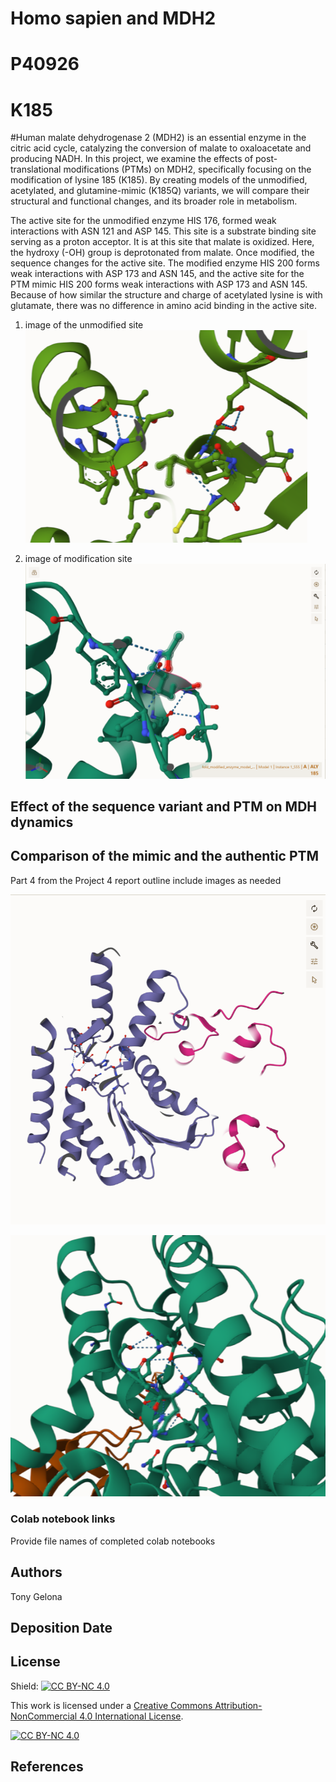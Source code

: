# Homo sapien and MDH2
# P40926
# K185


#Human malate dehydrogenase 2 (MDH2) is an essential enzyme in the citric acid cycle, catalyzing the conversion of malate to oxaloacetate and producing NADH. In this project, we examine the effects of post-translational modifications (PTMs) on MDH2, specifically focusing on the modification of lysine 185 (K185). By creating models of the unmodified, acetylated, and glutamine-mimic (K185Q) variants, we will compare their structural and functional changes, and its broader role in  metabolism.


The active site for the unmodified enzyme HIS 176, formed weak interactions with ASN 121 and ASP 145. This site is a substrate binding site serving as a proton acceptor. It is at this site that malate is oxidized. Here, the hydroxy (-OH) group is deprotonated from malate. Once modified, the sequence changes for the active site. The modified enzyme HIS 200 forms weak interactions with ASP 173 and ASN 145, and  the active site for the PTM mimic HIS 200 forms weak interactions with ASP 173 and ASN 145. Because of how similar the structure and charge of acetylated lysine is with glutamate, there was no difference in amino acid binding in the active site. 



1. image of the unmodified site
![unmodified MDH2 modification and active site](images/unmodified_MDH2_modification_and_active_site.png)


2. image of modification site
![modified enzyme modification site](images/Modified_enzyme_modification_site.png)



## Effect of the sequence variant and PTM on MDH dynamics




## Comparison of the mimic and the authentic PTM

Part 4 from the Project 4 report outline
include images as needed

![Mimic modification and active site](images/Mimic_modification_and_active_site.png)

![Modified enzyme modification and active site](images/Modified_enzyme_modification_and_active_site.png)


### Colab notebook links

Provide file names of completed colab notebooks



## Authors

Tony Gelona

## Deposition Date

## License

Shield: [![CC BY-NC 4.0][cc-by-nc-shield]][cc-by-nc]

This work is licensed under a
[Creative Commons Attribution-NonCommercial 4.0 International License][cc-by-nc].

[![CC BY-NC 4.0][cc-by-nc-image]][cc-by-nc]

[cc-by-nc]: https://creativecommons.org/licenses/by-nc/4.0/
[cc-by-nc-image]: https://licensebuttons.net/l/by-nc/4.0/88x31.png
[cc-by-nc-shield]: https://img.shields.io/badge/License-CC%20BY--NC%204.0-lightgrey.svg


## References


